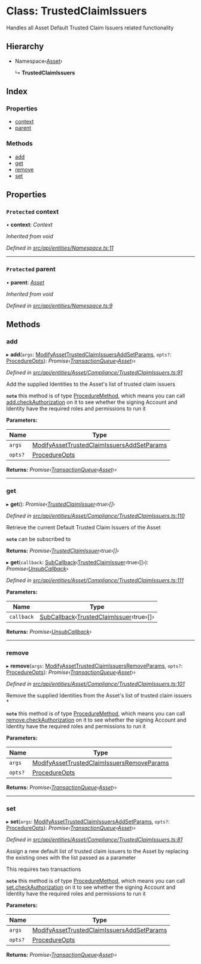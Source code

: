 # Class: TrustedClaimIssuers

Handles all Asset Default Trusted Claim Issuers related functionality

## Hierarchy

* Namespace‹[Asset](asset.md)›

  ↳ **TrustedClaimIssuers**

## Index

### Properties

* [context](trustedclaimissuers.md#protected-context)
* [parent](trustedclaimissuers.md#protected-parent)

### Methods

* [add](trustedclaimissuers.md#add)
* [get](trustedclaimissuers.md#get)
* [remove](trustedclaimissuers.md#remove)
* [set](trustedclaimissuers.md#set)

## Properties

### `Protected` context

• **context**: *Context*

*Inherited from void*

*Defined in [src/api/entities/Namespace.ts:11](https://github.com/PolymeshAssociation/polymesh-sdk/blob/46845947/src/api/entities/Namespace.ts#L11)*

___

### `Protected` parent

• **parent**: *[Asset](asset.md)*

*Inherited from void*

*Defined in [src/api/entities/Namespace.ts:9](https://github.com/PolymeshAssociation/polymesh-sdk/blob/46845947/src/api/entities/Namespace.ts#L9)*

## Methods

###  add

▸ **add**(`args`: [ModifyAssetTrustedClaimIssuersAddSetParams](../interfaces/modifyassettrustedclaimissuersaddsetparams.md), `opts?`: [ProcedureOpts](../interfaces/procedureopts.md)): *Promise‹[TransactionQueue](transactionqueue.md)‹[Asset](asset.md)››*

*Defined in [src/api/entities/Asset/Compliance/TrustedClaimIssuers.ts:91](https://github.com/PolymeshAssociation/polymesh-sdk/blob/46845947/src/api/entities/Asset/Compliance/TrustedClaimIssuers.ts#L91)*

Add the supplied Identities to the Asset's list of trusted claim issuers

**`note`** this method is of type [ProcedureMethod](../interfaces/proceduremethod.md), which means you can call [add.checkAuthorization](../interfaces/proceduremethod.md#checkauthorization)
  on it to see whether the signing Account and Identity have the required roles and permissions to run it

**Parameters:**

Name | Type |
------ | ------ |
`args` | [ModifyAssetTrustedClaimIssuersAddSetParams](../interfaces/modifyassettrustedclaimissuersaddsetparams.md) |
`opts?` | [ProcedureOpts](../interfaces/procedureopts.md) |

**Returns:** *Promise‹[TransactionQueue](transactionqueue.md)‹[Asset](asset.md)››*

___

###  get

▸ **get**(): *Promise‹[TrustedClaimIssuer](../interfaces/trustedclaimissuer.md)‹true›[]›*

*Defined in [src/api/entities/Asset/Compliance/TrustedClaimIssuers.ts:110](https://github.com/PolymeshAssociation/polymesh-sdk/blob/46845947/src/api/entities/Asset/Compliance/TrustedClaimIssuers.ts#L110)*

Retrieve the current Default Trusted Claim Issuers of the Asset

**`note`** can be subscribed to

**Returns:** *Promise‹[TrustedClaimIssuer](../interfaces/trustedclaimissuer.md)‹true›[]›*

▸ **get**(`callback`: [SubCallback](../globals.md#subcallback)‹[TrustedClaimIssuer](../interfaces/trustedclaimissuer.md)‹true›[]›): *Promise‹[UnsubCallback](../globals.md#unsubcallback)›*

*Defined in [src/api/entities/Asset/Compliance/TrustedClaimIssuers.ts:111](https://github.com/PolymeshAssociation/polymesh-sdk/blob/46845947/src/api/entities/Asset/Compliance/TrustedClaimIssuers.ts#L111)*

**Parameters:**

Name | Type |
------ | ------ |
`callback` | [SubCallback](../globals.md#subcallback)‹[TrustedClaimIssuer](../interfaces/trustedclaimissuer.md)‹true›[]› |

**Returns:** *Promise‹[UnsubCallback](../globals.md#unsubcallback)›*

___

###  remove

▸ **remove**(`args`: [ModifyAssetTrustedClaimIssuersRemoveParams](../interfaces/modifyassettrustedclaimissuersremoveparams.md), `opts?`: [ProcedureOpts](../interfaces/procedureopts.md)): *Promise‹[TransactionQueue](transactionqueue.md)‹[Asset](asset.md)››*

*Defined in [src/api/entities/Asset/Compliance/TrustedClaimIssuers.ts:101](https://github.com/PolymeshAssociation/polymesh-sdk/blob/46845947/src/api/entities/Asset/Compliance/TrustedClaimIssuers.ts#L101)*

Remove the supplied Identities from the Asset's list of trusted claim issuers   *

**`note`** this method is of type [ProcedureMethod](../interfaces/proceduremethod.md), which means you can call [remove.checkAuthorization](../interfaces/proceduremethod.md#checkauthorization)
  on it to see whether the signing Account and Identity have the required roles and permissions to run it

**Parameters:**

Name | Type |
------ | ------ |
`args` | [ModifyAssetTrustedClaimIssuersRemoveParams](../interfaces/modifyassettrustedclaimissuersremoveparams.md) |
`opts?` | [ProcedureOpts](../interfaces/procedureopts.md) |

**Returns:** *Promise‹[TransactionQueue](transactionqueue.md)‹[Asset](asset.md)››*

___

###  set

▸ **set**(`args`: [ModifyAssetTrustedClaimIssuersAddSetParams](../interfaces/modifyassettrustedclaimissuersaddsetparams.md), `opts?`: [ProcedureOpts](../interfaces/procedureopts.md)): *Promise‹[TransactionQueue](transactionqueue.md)‹[Asset](asset.md)››*

*Defined in [src/api/entities/Asset/Compliance/TrustedClaimIssuers.ts:81](https://github.com/PolymeshAssociation/polymesh-sdk/blob/46845947/src/api/entities/Asset/Compliance/TrustedClaimIssuers.ts#L81)*

Assign a new default list of trusted claim issuers to the Asset by replacing the existing ones with the list passed as a parameter

This requires two transactions

**`note`** this method is of type [ProcedureMethod](../interfaces/proceduremethod.md), which means you can call [set.checkAuthorization](../interfaces/proceduremethod.md#checkauthorization)
  on it to see whether the signing Account and Identity have the required roles and permissions to run it

**Parameters:**

Name | Type |
------ | ------ |
`args` | [ModifyAssetTrustedClaimIssuersAddSetParams](../interfaces/modifyassettrustedclaimissuersaddsetparams.md) |
`opts?` | [ProcedureOpts](../interfaces/procedureopts.md) |

**Returns:** *Promise‹[TransactionQueue](transactionqueue.md)‹[Asset](asset.md)››*
